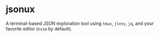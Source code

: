 # jsonux
A terminal-based JSON exploration tool using `tmux`, `jless`, `jq`, and your favorite editor (`nvim` by default).  
